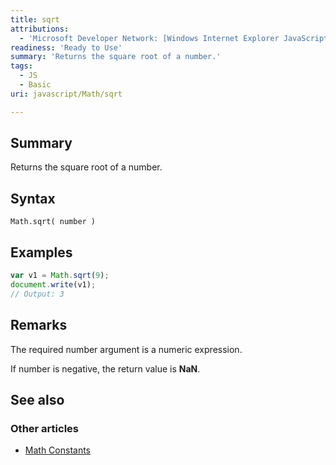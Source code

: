 ```yaml
---
title: sqrt
attributions:
  - 'Microsoft Developer Network: [Windows Internet Explorer JavaScript reference Article](http://msdn.microsoft.com/en-us/library/ie/yek4tbz0%28v=vs.94%29.aspx)'
readiness: 'Ready to Use'
summary: 'Returns the square root of a number.'
tags:
  - JS
  - Basic
uri: javascript/Math/sqrt

---
```

## Summary

Returns the square root of a number.

## Syntax

    Math.sqrt( number )

## Examples

``` js
var v1 = Math.sqrt(9);
document.write(v1);
// Output: 3
```

## Remarks

The required number argument is a numeric expression.

If number is negative, the return value is **NaN**.

## See also

### Other articles

-   [Math Constants](/javascript/Math/constants)

